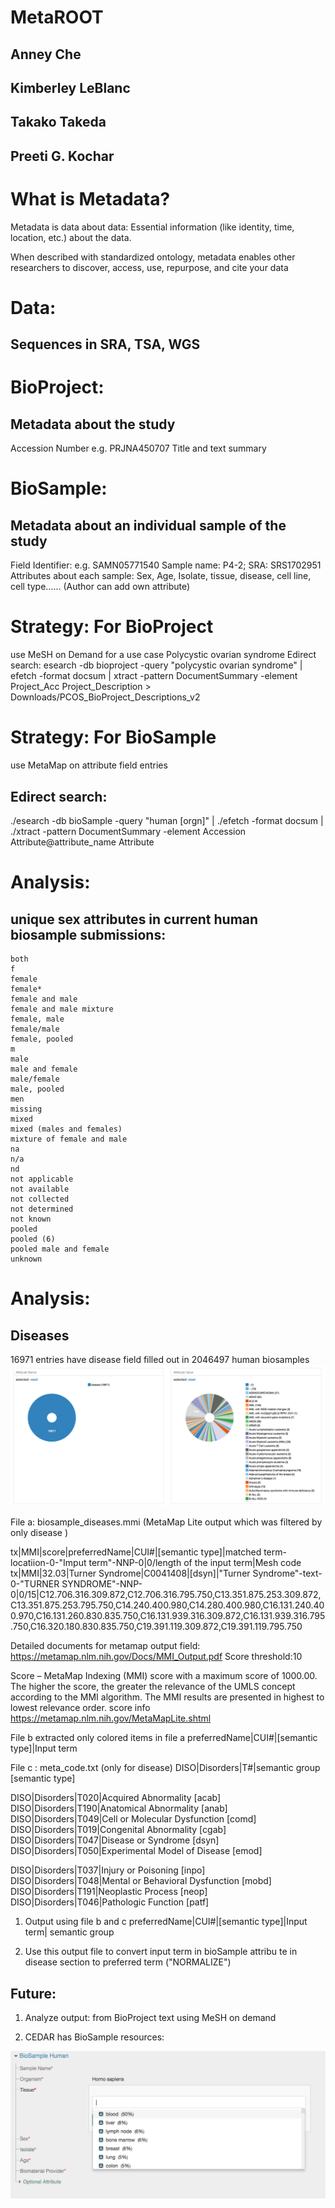 # MetaROOT
## Anney Che
## Kimberley LeBlanc
## Takako Takeda
## Preeti G. Kochar

# What is Metadata?
Metadata is data about data: 
Essential information (like identity, time, location, etc.) about the data. 

When described with standardized ontology, metadata enables other researchers to discover, access, use, repurpose, and cite your data 

# Data: 
## Sequences in SRA, TSA, WGS

# BioProject: 
## Metadata about the study
Accession Number e.g. PRJNA450707
Title and text summary  

# BioSample: 
## Metadata about an individual sample of the study

Field Identifier: e.g. SAMN05771540 Sample name: P4-2; SRA: SRS1702951
Attributes about each sample: Sex, Age, Isolate, tissue, disease, cell line, cell type......
(Author can add own attribute)

# Strategy: For BioProject
use MeSH on Demand for a use case 
Polycystic ovarian syndrome
Edirect search: esearch -db bioproject -query "polycystic ovarian syndrome" | efetch -format docsum | xtract -pattern DocumentSummary -element Project_Acc Project_Description > Downloads/PCOS_BioProject_Descriptions_v2

# Strategy: For BioSample
use MetaMap on attribute field entries
## Edirect search: 
./esearch -db bioSample -query "human [orgn]" | ./efetch -format docsum | ./xtract -pattern DocumentSummary -element Accession Attribute@attribute_name Attribute

# Analysis:
## unique sex attributes in current human biosample submissions:
    both
    f
    female
    female*
    female and male
    female and male mixture
    female, male
    female/male
    female, pooled
    m
    male
    male and female
    male/female
    male, pooled
    men
    missing
    mixed
    mixed (males and females)
    mixture of female and male
    na
    n/a
    nd
    not applicable
    not available
    not collected
    not determined
    not known
    pooled
    pooled (6)
    pooled male and female
    unknown

# Analysis:
## Diseases
16971 entries have disease field filled out in 2046497 human biosamples
![Diseases in BioSample](screen_shot_2018-04-18_at_3.54.40_pm.png)

File a: biosample_diseases.mmi   (MetaMap Lite output which was filtered by only disease )

tx|MMI|score|preferredName|CUI#|[semantic type]|matched term-locatiion-0-"Imput term"-NNP-0|0/length of the input term|Mesh code
tx|MMI|32.03|Turner Syndrome|C0041408|[dsyn]|"Turner Syndrome"-text-0-"TURNER SYNDROME"-NNP-0|0/15|C12.706.316.309.872,C12.706.316.795.750,C13.351.875.253.309.872,C13.351.875.253.795.750,C14.240.400.980,C14.280.400.980,C16.131.240.400.970,C16.131.260.830.835.750,C16.131.939.316.309.872,C16.131.939.316.795.750,C16.320.180.830.835.750,C19.391.119.309.872,C19.391.119.795.750

Detailed documents for metamap output field:
https://metamap.nlm.nih.gov/Docs/MMI_Output.pdf
Score threshold:10

Score – MetaMap Indexing (MMI) score with a maximum score of 1000.00.  The higher the score, the greater the relevance of the UMLS concept according to the MMI algorithm.  The MMI results are presented in highest to lowest relevance order. score info https://metamap.nlm.nih.gov/MetaMapLite.shtml

File b extracted only colored items in file a
preferredName|CUI#|[semantic type]|Input term

File c : meta_code.txt (only for disease)
DISO|Disorders|T#|semantic group [semantic type]

DISO|Disorders|T020|Acquired Abnormality [acab]
DISO|Disorders|T190|Anatomical Abnormality [anab]
DISO|Disorders|T049|Cell or Molecular Dysfunction [comd]
DISO|Disorders|T019|Congenital Abnormality [cgab]
DISO|Disorders|T047|Disease or Syndrome [dsyn]
DISO|Disorders|T050|Experimental Model of Disease [emod]

DISO|Disorders|T037|Injury or Poisoning [inpo]
DISO|Disorders|T048|Mental or Behavioral Dysfunction [mobd]
DISO|Disorders|T191|Neoplastic Process [neop]
DISO|Disorders|T046|Pathologic Function [patf]

1. Output using file b and c 
preferredName|CUI#|[semantic type]|Input term| semantic group 

2. Use this output file to convert input term in bioSample attribu te in disease section to preferred term ("NORMALIZE")

## Future:
1. Analyze output:  from BioProject text using MeSH on demand

2. CEDAR has BioSample resources:

![BioSample Form](screen_shot_2018-04-17_at_12.18.16_pm.png)
